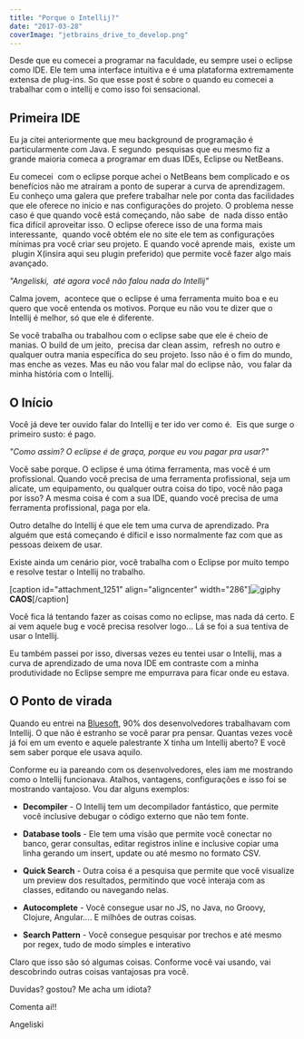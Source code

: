 ```yaml
---
title: "Porque o Intellij?"
date: "2017-03-28"
coverImage: "jetbrains_drive_to_develop.png"
---
```


Desde que eu comecei a programar na faculdade, eu sempre usei o eclipse como IDE. Ele tem uma interface intuitiva e é uma plataforma extremamente extensa de plug-ins. So que esse post é sobre o quando eu comecei a trabalhar com o intellij e como isso foi sensacional.

## Primeira IDE

Eu ja citei anteriormente que meu background de programação é particularmente com Java. E segundo  pesquisas que eu mesmo fiz a grande maioria comeca a programar em duas IDEs, Eclipse ou NetBeans.

Eu comecei  com o eclipse porque achei o NetBeans bem complicado e os benefícios não me atraíram a ponto de superar a curva de aprendizagem. Eu conheço uma galera que prefere trabalhar nele por conta das facilidades que ele oferece no inicio e nas configurações do projeto. O problema nesse caso é que quando você está começando, não sabe  de  nada disso então fica difícil aproveitar isso. O eclipse oferece isso de una forma mais interessante,  quando você obtém ele no site ele tem as configurações mínimas pra você criar seu projeto. E quando você aprende mais,  existe um  plugin X(insira aqui seu plugin preferido) que permite você fazer algo mais avançado.

_"Angeliski,  até agora você não falou nada do Intellij"_

Calma jovem,  acontece que o eclipse é uma ferramenta muito boa e eu quero que você entenda os motivos. Porque eu não vou te dizer que o Intellij é melhor, só que ele é diferente.

Se você trabalha ou trabalhou com o eclipse sabe que ele é cheio de manias. O build de um jeito,  precisa dar clean assim,  refresh no outro e qualquer outra mania específica do seu projeto. Isso não é o fim do mundo, mas enche as vezes. Mas eu não vou falar mal do eclipse não,  vou falar da minha história com o Intellij.

## O Início

Você já deve ter ouvido falar do Intellij e ter ido ver como é.  Eis que surge o primeiro susto: é pago.

_"Como assim? O eclipse é de graça, porque eu vou pagar pra usar?"_

Você sabe porque. O eclipse é uma ótima ferramenta, mas você é um profissional. Quando você precisa de uma ferramenta profissional, seja um alicate, um equipamento, ou qualquer outra coisa do tipo, você não paga por isso? A mesma coisa é com a sua IDE, quando você precisa de uma ferramenta profissional, paga por ela.

Outro detalhe do Intellij é que ele tem uma curva de aprendizado. Pra alguém que está começando é díficil e isso normalmente faz com que as pessoas deixem de usar.

Existe ainda um cenário pior, você trabalha com o Eclipse por muito tempo e resolve testar o Intellij no trabalho.

\[caption id="attachment\_1251" align="aligncenter" width="286"\]![giphy](https://algoritmosdescomplicados.files.wordpress.com/2016/12/giphy.gif) **CAOS**\[/caption\]

Você fica lá tentando fazer as coisas como no eclipse, mas nada dá certo. E ai vem aquele bug e você precisa resolver logo... Lá se foi a sua tentiva de usar o Intellij.

Eu também passei por isso, diversas vezes eu tentei usar o Intellij, mas a curva de aprendizado de uma nova IDE em contraste com a minha produtividade no Eclipse sempre me empurrava para ficar onde eu estava.

## O Ponto de virada

Quando eu entrei na [Bluesoft](https://bluesoft.com.br/), 90% dos desenvolvedores trabalhavam com Intellij. O que não é estranho se você parar pra pensar. Quantas vezes você já foi em um evento e aquele palestrante X tinha um Intellij aberto? E você sem saber porque ele usava aquilo.

Conforme eu ia pareando com os desenvolvedores, eles iam me mostrando como o Intellij funcionava. Atalhos, vantagens, configurações e isso foi se mostrando vantajoso. Vou dar alguns exemplos:

- **Decompiler** - O Intellij tem um decompilador fantástico, que permite você inclusive debugar o código externo que não tem fonte.
- **Database tools** - Ele tem uma visão que permite você conectar no banco, gerar consultas, editar registros inline e inclusive copiar uma linha gerando um insert, update ou até mesmo no formato CSV.
    
- **Quick Search** - Outra coisa é a pesquisa que permite que você visualize um preview dos resultados, permitindo que você interaja com as classes, editando ou navegando nelas.
- **Autocomplete** - Você consegue usar no JS, no Java, no Groovy, Clojure, Angular.... E milhões de outras coisas.
- **Search Pattern** - Você consegue pesquisar por trechos e até mesmo por regex, tudo de modo simples e interativo

Claro que isso são só algumas coisas. Conforme você vai usando, vai descobrindo outras coisas vantajosas pra você.

Duvidas? gostou? Me acha um idiota?

Comenta ai!! 

Angeliski
